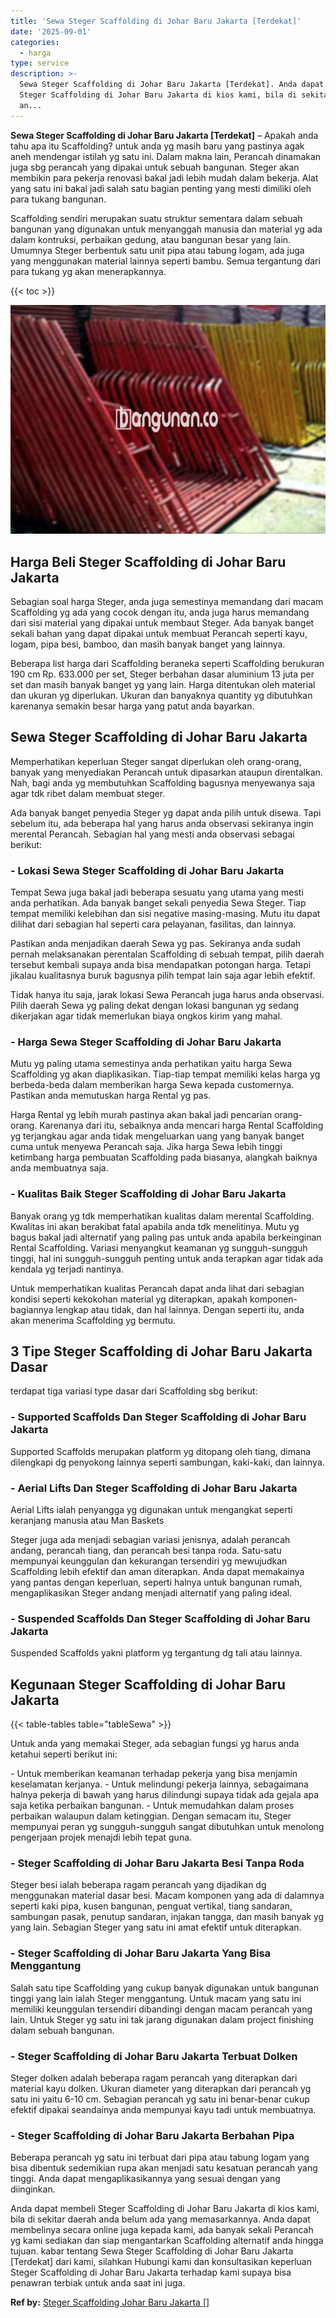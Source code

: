 ```yaml
---
title: 'Sewa Steger Scaffolding di Johar Baru Jakarta [Terdekat]'
date: '2025-09-01'
categories:
  - harga
type: service
description: >-
  Sewa Steger Scaffolding di Johar Baru Jakarta [Terdekat]. Anda dapat membeli
  Steger Scaffolding di Johar Baru Jakarta di kios kami, bila di sekitar daerah
  an...
---
```


**Sewa Steger Scaffolding di Johar Baru Jakarta \[Terdekat\]** – Apakah anda tahu apa itu Scaffolding? untuk anda yg masih baru yang pastinya agak aneh mendengar istilah yg satu ini. Dalam makna lain, Perancah dinamakan juga sbg perancah yang dipakai untuk sebuah bangunan. Steger akan membikin para pekerja renovasi bakal jadi lebih mudah dalam bekerja. Alat yang satu ini bakal jadi salah satu bagian penting yang mesti dimiliki oleh para tukang bangunan.

Scaffolding sendiri merupakan suatu struktur sementara dalam sebuah bangunan yang digunakan untuk menyanggah manusia dan material yg ada dalam kontruksi, perbaikan gedung, atau bangunan besar yang lain. Umumnya Steger berbentuk satu unit pipa atau tabung logam, ada juga yang menggunakan material lainnya seperti bambu. Semua tergantung dari para tukang yg akan menerapkannya.

{{< toc >}}

![Sewa Steger Scaffolding di Johar Baru Jakarta [Terdekat]](/images/sewa-scaffolding-steger-30.png)

## Harga Beli Steger Scaffolding di Johar Baru Jakarta

Sebagian soal harga Steger, anda juga semestinya memandang dari macam Scaffolding yg ada yang cocok dengan itu, anda juga harus memandang dari sisi material yang dipakai untuk membaut Steger. Ada banyak banget sekali bahan yang dapat dipakai untuk membuat Perancah seperti kayu, logam, pipa besi, bamboo, dan masih banyak banget yang lainnya.

Beberapa list harga dari Scaffolding beraneka seperti Scaffolding berukuran 190 cm Rp. 633.000 per set, Steger berbahan dasar aluminium 13 juta per set dan masih banyak banget yg yang lain. Harga ditentukan oleh material dan ukuran yg diperlukan. Ukuran dan banyaknya quantity yg dibutuhkan karenanya semakin besar harga yang patut anda bayarkan.

## Sewa Steger Scaffolding di Johar Baru Jakarta

Memperhatikan keperluan Steger sangat diperlukan oleh orang-orang, banyak yang menyediakan Perancah untuk dipasarkan ataupun direntalkan. Nah, bagi anda yg membutuhkan Scaffolding bagusnya menyewanya saja agar tdk ribet dalam membuat steger.

Ada banyak banget penyedia Steger yg dapat anda pilih untuk disewa. Tapi sebelum itu, ada beberapa hal yang harus anda observasi sekiranya ingin merental Perancah. Sebagian hal yang mesti anda observasi sebagai berikut:

### \- Lokasi Sewa Steger Scaffolding di Johar Baru Jakarta

Tempat Sewa juga bakal jadi beberapa sesuatu yang utama yang mesti anda perhatikan. Ada banyak banget sekali penyedia Sewa Steger. Tiap tempat memiliki kelebihan dan sisi negative masing-masing. Mutu itu dapat dilihat dari sebagian hal seperti cara pelayanan, fasilitas, dan lainnya.

Pastikan anda menjadikan daerah Sewa yg pas. Sekiranya anda sudah pernah melaksanakan perentalan Scaffolding di sebuah tempat, pilih daerah tersebut kembali supaya anda bisa mendapatkan potongan harga. Tetapi jikalau kualitasnya buruk bagusnya pilih tempat lain saja agar lebih efektif.

Tidak hanya itu saja, jarak lokasi Sewa Perancah juga harus anda observasi. Pilih daerah Sewa yg paling dekat dengan lokasi bangunan yg sedang dikerjakan agar tidak memerlukan biaya ongkos kirim yang mahal.

### \- Harga Sewa Steger Scaffolding di Johar Baru Jakarta

Mutu yg paling utama semestinya anda perhatikan yaitu harga Sewa Scaffolding yg akan diaplikasikan. Tiap-tiap tempat memiliki kelas harga yg berbeda-beda dalam memberikan harga Sewa kepada customernya. Pastikan anda memutuskan harga Rental yg pas.

Harga Rental yg lebih murah pastinya akan bakal jadi pencarian orang-orang. Karenanya dari itu, sebaiknya anda mencari harga Rental Scaffolding yg terjangkau agar anda tidak mengeluarkan uang yang banyak banget cuma untuk menyewa Perancah saja. Jika harga Sewa lebih tinggi ketimbang harga pembuatan Scaffolding pada biasanya, alangkah baiknya anda membuatnya saja.

### \- Kualitas Baik Steger Scaffolding di Johar Baru Jakarta

Banyak orang yg tdk memperhatikan kualitas dalam merental Scaffolding. Kwalitas ini akan berakibat fatal apabila anda tdk menelitinya. Mutu yg bagus bakal jadi alternatif yang paling pas untuk anda apabila berkeinginan Rental Scaffolding. Variasi menyangkut keamanan yg sungguh-sungguh tinggi, hal ini sungguh-sungguh penting untuk anda terapkan agar tidak ada kendala yg terjadi nantinya.

Untuk memperhatikan kualitas Perancah dapat anda lihat dari sebagian kondisi seperti kekokohan material yg diterapkan, apakah komponen-bagiannya lengkap atau tidak, dan hal lainnya. Dengan seperti itu, anda akan menerima Scaffolding yg bermutu.

## 3 Tipe Steger Scaffolding di Johar Baru Jakarta Dasar

terdapat tiga variasi type dasar dari Scaffolding sbg berikut:

### \- Supported Scaffolds Dan Steger Scaffolding di Johar Baru Jakarta

Supported Scaffolds merupakan platform yg ditopang oleh tiang, dimana dilengkapi dg penyokong lainnya seperti sambungan, kaki-kaki, dan lainnya.

### \- Aerial Lifts Dan Steger Scaffolding di Johar Baru Jakarta

Aerial Lifts ialah penyangga yg digunakan untuk mengangkat seperti keranjang manusia atau Man Baskets

Steger juga ada menjadi sebagian variasi jenisnya, adalah perancah andang, perancah tiang, dan perancah besi tanpa roda. Satu-satu mempunyai keunggulan dan kekurangan tersendiri yg mewujudkan Scaffolding lebih efektif dan aman diterapkan. Anda dapat memakainya yang pantas dengan keperluan, seperti halnya untuk bangunan rumah, mengaplikasikan Steger andang menjadi alternatif yang paling ideal.

### \- Suspended Scaffolds Dan Steger Scaffolding di Johar Baru Jakarta

Suspended Scaffolds yakni platform yg tergantung dg tali atau lainnya.

## Kegunaan Steger Scaffolding di Johar Baru Jakarta

{{< table-tables table="tableSewa" >}}

Untuk anda yang memakai Steger, ada sebagian fungsi yg harus anda ketahui seperti berikut ini:

\- Untuk memberikan keamanan terhadap pekerja yang bisa menjamin keselamatan kerjanya. - Untuk melindungi pekerja lainnya, sebagaimana halnya pekerja di bawah yang harus dilindungi supaya tidak ada gejala apa saja ketika perbaikan bangunan. - Untuk memudahkan dalam proses perbaikan walaupun dalam ketinggian. Dengan semacam itu, Steger mempunyai peran yg sungguh-sungguh sangat dibutuhkan untuk menolong pengerjaan projek menajdi lebih tepat guna.

### \- Steger Scaffolding di Johar Baru Jakarta Besi Tanpa Roda

Steger besi ialah beberapa ragam perancah yang dijadikan dg menggunakan material dasar besi. Macam komponen yang ada di dalamnya seperti kaki pipa, kusen bangunan, penguat vertikal, tiang sandaran, sambungan pasak, penutup sandaran, injakan tangga, dan masih banyak yg yang lain. Sebagian Steger yang satu ini amat efektif untuk diterapkan.

### \- Steger Scaffolding di Johar Baru Jakarta Yang Bisa Menggantung

Salah satu tipe Scaffolding yang cukup banyak digunakan untuk bangunan tinggi yang lain ialah Steger menggantung. Untuk macam yang satu ini memiliki keunggulan tersendiri dibandingi dengan macam perancah yang lain. Untuk Steger yg satu ini tak jarang digunakan dalam project finishing dalam sebuah bangunan.

### \- Steger Scaffolding di Johar Baru Jakarta Terbuat Dolken

Steger dolken adalah beberapa ragam perancah yang diterapkan dari material kayu dolken. Ukuran diameter yang diterapkan dari perancah yg satu ini yaitu 6-10 cm. Sebagian perancah yg satu ini benar-benar cukup efektif dipakai seandainya anda mempunyai kayu tadi untuk membuatnya.

### \- Steger Scaffolding di Johar Baru Jakarta Berbahan Pipa

Beberapa perancah yg satu ini terbuat dari pipa atau tabung logam yang bisa dibentuk sedemikian rupa akan menjadi satu kesatuan perancah yang tinggi. Anda dapat mengaplikasikannya yang sesuai dengan yang diinginkan.

Anda dapat membeli Steger Scaffolding di Johar Baru Jakarta di kios kami, bila di sekitar daerah anda belum ada yang memasarkannya. Anda dapat membelinya secara online juga kepada kami, ada banyak sekali Perancah yg kami sediakan dan siap mengantarkan Scaffolding alternatif anda hingga tujuan. kabar tentang Sewa Steger Scaffolding di Johar Baru Jakarta \[Terdekat\] dari kami, silahkan Hubungi kami dan konsultasikan keperluan Steger Scaffolding di Johar Baru Jakarta terhadap kami supaya bisa penawran terbiak untuk anda saat ini juga.

**Ref by:** [Steger Scaffolding Johar Baru Jakarta []](https://id.wikipedia.org/wiki/Steger)
